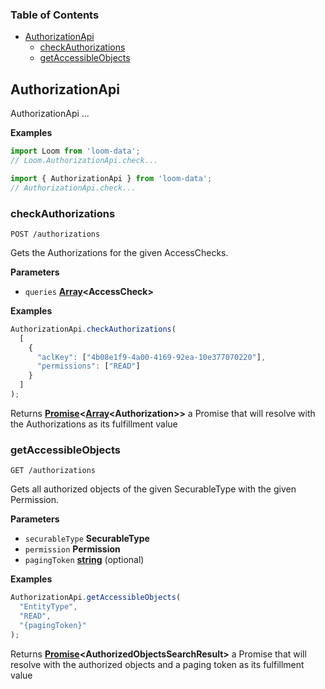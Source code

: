 <!-- Generated by documentation.js. Update this documentation by updating the source code. -->

### Table of Contents

-   [AuthorizationApi](#authorizationapi)
    -   [checkAuthorizations](#checkauthorizations)
    -   [getAccessibleObjects](#getaccessibleobjects)

## AuthorizationApi

AuthorizationApi ...

**Examples**

```javascript
import Loom from 'loom-data';
// Loom.AuthorizationApi.check...
```

```javascript
import { AuthorizationApi } from 'loom-data';
// AuthorizationApi.check...
```

### checkAuthorizations

`POST /authorizations`

Gets the Authorizations for the given AccessChecks.

**Parameters**

-   `queries` **[Array](https://developer.mozilla.org/en-US/docs/Web/JavaScript/Reference/Global_Objects/Array)&lt;AccessCheck>** 

**Examples**

```javascript
AuthorizationApi.checkAuthorizations(
  [
    {
      "aclKey": ["4b08e1f9-4a00-4169-92ea-10e377070220"],
      "permissions": ["READ"]
    }
  ]
);
```

Returns **[Promise](https://developer.mozilla.org/en-US/docs/Web/JavaScript/Reference/Global_Objects/Promise)&lt;[Array](https://developer.mozilla.org/en-US/docs/Web/JavaScript/Reference/Global_Objects/Array)&lt;Authorization>>** a Promise that will resolve with the Authorizations as its fulfillment value

### getAccessibleObjects

`GET /authorizations`

Gets all authorized objects of the given SecurableType with the given Permission.

**Parameters**

-   `securableType` **SecurableType** 
-   `permission` **Permission** 
-   `pagingToken` **[string](https://developer.mozilla.org/en-US/docs/Web/JavaScript/Reference/Global_Objects/String)** (optional)

**Examples**

```javascript
AuthorizationApi.getAccessibleObjects(
  "EntityType",
  "READ",
  "{pagingToken}"
);
```

Returns **[Promise](https://developer.mozilla.org/en-US/docs/Web/JavaScript/Reference/Global_Objects/Promise)&lt;AuthorizedObjectsSearchResult>** a Promise that will resolve with the authorized objects and a
paging token as its fulfillment value
